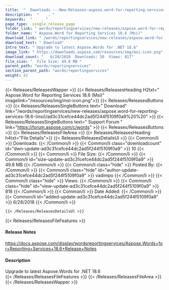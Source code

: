 ```yaml
---
title:  "  Downloads ---New-Releases-aspose.word-for-reporting-services-18.6-(msi) . " 
description:  "    . " 
keywords:  "    . " 
page_type:  single_release_page
folder_link: " words/reportingservices/new-releases/aspose.word-for-reporting-services-18.6-(msi)/"
folder_name: " Aspose.Word for Reporting Services 18.6 (Msi)"
download_link: " /words/reportingservices/new-releases/aspose.word-for-reporting-services-18.6-(msi)/ad3c31cefce44dc2ad5f244f5109f0a9"
download_text: " Download"
Intro_text: " Upgrade to latest Aspose.Words for .NET 18.6"
image_link: " https://downloads.aspose.com/resources/img/msi-icon.png"
download_count: "   6/28/2018  Downloads: 10  Views: 817"
file_size: "  File Size: 49.8 MB "
parent_path: "words/reportingservices"
section_parent_path: "words/reportingservices"
weight: 42 
---
```


{{< Releases/ReleasesWapper >}}
  {{< Releases/ReleasesHeading H2txt=" Aspose.Word for Reporting Services 18.6 (Msi)" imagelink="/resources/img/msi-icon.png">}}
  {{< Releases/ReleasesButtons >}}
    {{< Releases/ReleasesSingleButtons text=" Download" link="/words/reportingservices/new-releases/aspose.word-for-reporting-services-18.6-(msi)/ad3c31cefce44dc2ad5f244f5109f0a9%20%20" >}}
    {{< Releases/ReleasesSingleButtons text=" Support Forum " link="https://forum.aspose.com/c/words" >}}
  {{< Releases/ReleasesButtons >}}
  {{< Releases/ReleasesFileArea >}}
    {{< Releases/ReleasesHeading h4txt="File Details">}}
    {{< Releases/ReleasesDetailsUl >}}
            {{< Common/li  >}} Downloads: {{< /Common/li >}} 
      {{< Common/li class="downloadcount" id="dwn-update-ad3c31cefce44dc2ad5f244f5109f0a9" >}} 10 {{< /Common/li >}} 
      {{< Common/li  >}} File Size: {{< /Common/li >}} 
      {{< Common/li id="size-update-ad3c31cefce44dc2ad5f244f5109f0a9" >}} 49.8 MB {{< /Common/li >}} 
      {{< Common/li  class="hide" >}} Posted By: {{< /Common/li >}} 
      {{< Common/li class="hide" id="author-update-ad3c31cefce44dc2ad5f244f5109f0a9" >}} vadimpo {{< /Common/li >}} 
      {{< Common/li class="hide"  >}} Views: {{< /Common/li >}} 
      {{< Common/li class="hide" id="view-update-ad3c31cefce44dc2ad5f244f5109f0a9" >}} 818 {{< /Common/li >}} 
      {{< Common/li  >}} Date Added: {{< /Common/li >}} 
      {{< Common/li id="added-update-ad3c31cefce44dc2ad5f244f5109f0a9" >}} 6/28/2018 {{< /Common/li >}} 

    {{< /Releases/ReleasesDetailsUl >}}

  {{< Releases/ReleasesFileFeatures >}}
      <h4>Release Notes</h4><div><a href="https://docs.aspose.com/display/wordsreportingservices/Aspose.Words+for+Reporting+Services+18.6+Release+Notes">https://docs.aspose.com/display/wordsreportingservices/Aspose.Words+for+Reporting+Services+18.6+Release+Notes</a></div><h4>Description</h4><div class="HTMLDescription">Upgrade to latest Aspose.Words for .NET 18.6</div>
  {{< /Releases/ReleasesFileFeatures >}}
 {{< /Releases/ReleasesFileArea >}}
{{< /Releases/ReleasesWapper >}}



